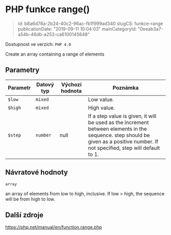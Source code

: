 PHP funkce range()
================================

> id: b8a6d78a-2b24-40c2-96ac-fb1f999ad340
> slugCS: funkce-range
> publicationDate: "2019-09-11 10:04:03"
> mainCategoryId: "0eeab3a7-a54b-46db-a253-ca6100145648"

Dostupnost ve verzích: `PHP 4.0`

Create an array containing a range of elements


Parametry
--------------

| Parametr | Datový typ | Výchozí hodnota | Poznámka |
|-----|-----|-----|-----|
| `$low` | `mixed` |  | Low value. |
| `$high` | `mixed` |  | High value. |
| `$step` | `number` | null | If a step value is given, it will be used as the increment between elements in the sequence. step should be given as a positive number. If not specified, step will default to 1. |


Návratové hodnoty
----------------

`array`

an array of elements from low to
high, inclusive. If low > high, the sequence will
be from high to low.

Další zdroje
------------

https://php.net/manual/en/function.range.php
